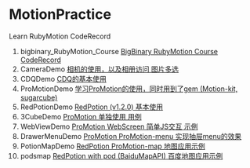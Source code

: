 # MotionPractice
Learn RubyMotion CodeRecord

1. bigbinary_RubyMotion_Course [BigBinary RubyMotion Course CodeRecord](./bigbinary_RubyMotion_Course)
2. CameraDemo [相机的使用，以及相册访问 图片多选](./CameraDemo)
3. CDQDemo [CDQ的基本使用](./CDQDemo)
4. ProMotionDemo [学习ProMotion的使用，同时用到了gem (Motion-kit, sugarcube)](./ProMotionDemo)
5. RedPotionDemo [RedPotion (v1.2.0) 基本使用](./RedPotionDemo)
6. 3CubeDemo [ProMotion 单独使用 用例](./3CubeDemo)
7. WebViewDemo [ProMotion WebScreen 简单JS交互 示例](./WebViewDemo)
8. DrawerMenuDemo [ProMotion ProMotion-menu 实现抽屉menu的效果](./DrawerMenuDemo)
9. PotionMapDemo [RedPotion ProMotion-map 地图应用示例](./PotionMapDemo)
10. podsmap [RedPotion with pod (BaiduMapAPI) 百度地图应用示例](./podsmap) 
